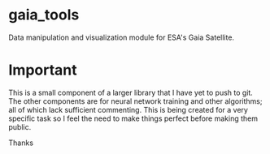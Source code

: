 # gaia_tools
Data manipulation and visualization module for ESA's Gaia Satellite.
 
# Important
This is a small component of a larger library that I have yet to push to git. The other components are for neural network training and other algorithms; all of which lack sufficient commenting. This is being created for a very specific task so I feel the need to make things perfect before making them public. 

Thanks
